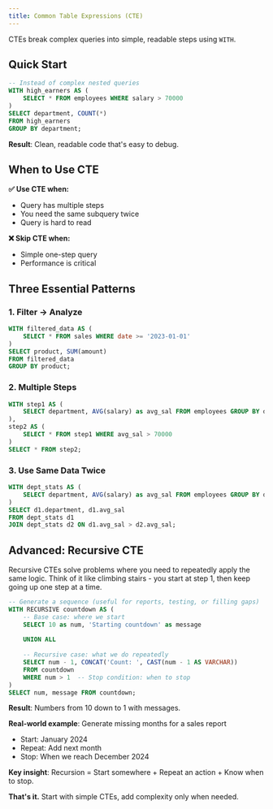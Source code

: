 ```yaml
---
title: Common Table Expressions (CTE)
---
```


CTEs break complex queries into simple, readable steps using `WITH`.

## Quick Start

```sql
-- Instead of complex nested queries
WITH high_earners AS (
    SELECT * FROM employees WHERE salary > 70000
)
SELECT department, COUNT(*) 
FROM high_earners 
GROUP BY department;
```

**Result**: Clean, readable code that's easy to debug.

## When to Use CTE

**✅ Use CTE when:**
- Query has multiple steps
- You need the same subquery twice
- Query is hard to read

**❌ Skip CTE when:**
- Simple one-step query
- Performance is critical

## Three Essential Patterns

### 1. Filter → Analyze
```sql
WITH filtered_data AS (
    SELECT * FROM sales WHERE date >= '2023-01-01'
)
SELECT product, SUM(amount) 
FROM filtered_data 
GROUP BY product;
```

### 2. Multiple Steps
```sql
WITH step1 AS (
    SELECT department, AVG(salary) as avg_sal FROM employees GROUP BY department
),
step2 AS (
    SELECT * FROM step1 WHERE avg_sal > 70000
)
SELECT * FROM step2;
```

### 3. Use Same Data Twice
```sql
WITH dept_stats AS (
    SELECT department, AVG(salary) as avg_sal FROM employees GROUP BY department
)
SELECT d1.department, d1.avg_sal
FROM dept_stats d1
JOIN dept_stats d2 ON d1.avg_sal > d2.avg_sal;
```

## Advanced: Recursive CTE

Recursive CTEs solve problems where you need to repeatedly apply the same logic. Think of it like climbing stairs - you start at step 1, then keep going up one step at a time.

```sql
-- Generate a sequence (useful for reports, testing, or filling gaps)
WITH RECURSIVE countdown AS (
    -- Base case: where we start
    SELECT 10 as num, 'Starting countdown' as message
    
    UNION ALL
    
    -- Recursive case: what we do repeatedly
    SELECT num - 1, CONCAT('Count: ', CAST(num - 1 AS VARCHAR))
    FROM countdown 
    WHERE num > 1  -- Stop condition: when to stop
)
SELECT num, message FROM countdown;
```

**Result**: Numbers from 10 down to 1 with messages.

**Real-world example**: Generate missing months for a sales report
- Start: January 2024
- Repeat: Add next month  
- Stop: When we reach December 2024

**Key insight**: Recursion = Start somewhere + Repeat an action + Know when to stop.

**That's it.** Start with simple CTEs, add complexity only when needed.
